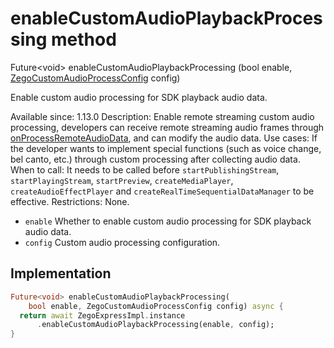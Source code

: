 


# enableCustomAudioPlaybackProcessing method








Future&lt;void> enableCustomAudioPlaybackProcessing
(bool enable, [ZegoCustomAudioProcessConfig](../../zego_uikit_prebuilt_live_audio_room/ZegoCustomAudioProcessConfig-class.md) config)





<p>Enable custom audio processing for SDK playback audio data.</p>
<p>Available since: 1.13.0
Description: Enable remote streaming custom audio processing, developers can receive remote streaming audio frames through <a href="../../zego_uikit_prebuilt_live_audio_room/ZegoExpressEngine/onProcessRemoteAudioData.md">onProcessRemoteAudioData</a>, and can modify the audio data.
Use cases: If the developer wants to implement special functions (such as voice change, bel canto, etc.) through custom processing after collecting audio data.
When to call: It needs to be called before <code>startPublishingStream</code>, <code>startPlayingStream</code>, <code>startPreview</code>, <code>createMediaPlayer</code>, <code>createAudioEffectPlayer</code> and <code>createRealTimeSequentialDataManager</code> to be effective.
Restrictions: None.</p>
<ul>
<li><code>enable</code> Whether to enable custom audio processing for SDK playback audio data.</li>
<li><code>config</code> Custom audio processing configuration.</li>
</ul>



## Implementation

```dart
Future<void> enableCustomAudioPlaybackProcessing(
    bool enable, ZegoCustomAudioProcessConfig config) async {
  return await ZegoExpressImpl.instance
      .enableCustomAudioPlaybackProcessing(enable, config);
}
```







